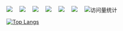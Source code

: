 <a href="https://wang-jiahao.github.io/"><img src="https://img.shields.io/badge/Website-个人网站-00FFFF" /></a>&emsp;
<a href="https://blog.csdn.net/wwjjjhhhh"><img src="https://img.shields.io/badge/CSDN-社区-FFA62F" /></a>&emsp;
<a href="https://leetcode.cn/u/serene-johnsonbks/"><img src="https://img.shields.io/badge/LeetCode-力扣-lime" /></a>&emsp;
<a href="https://www.zhihu.com/people/77-69-88-43"><img src="https://img.shields.io/badge/Zhihu-知乎-blue" /></a>&emsp;
<a href="https://space.bilibili.com/485115901"><img src="https://img.shields.io/badge/Bilibili-B站-ff69b4" /></a>&emsp;
<a href="mailto:jiahaowang@smail.nju.edu.cn"><img src="https://img.shields.io/badge/Email-邮件-orange" /></a>&emsp;
<img src="https://komarev.com/ghpvc/?username=wang-jiahao&label=Views&color=blueviolet&style=flat" alt="访问量统计" />


[![Top Langs](https://github-readme-stats.vercel.app/api/top-langs/?username=wang-jiahao&layout=compact)](https://github.com/anuraghazra/github-readme-stats)
